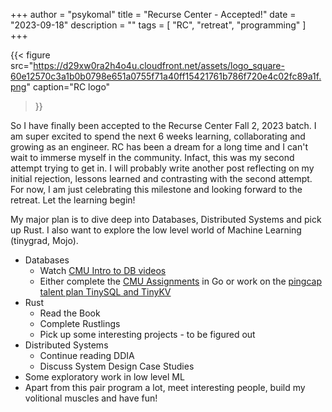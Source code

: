 +++
author = "psykomal"
title = "Recurse Center - Accepted!"
date = "2023-09-18"
description = ""
tags = [
	"RC", "retreat", "programming"
]
+++

{{< figure
		  src="https://d29xw0ra2h4o4u.cloudfront.net/assets/logo_square-60e12570c3a1b0b0798e651a0755f71a40ff15421761b786f720e4c02fc89a1f.png"
		  caption="RC logo"
>}}


So I have finally been accepted to the Recurse Center Fall 2, 2023 batch. I am super excited to spend the next 6 weeks learning, collaborating and growing as an engineer. RC has been a dream for a long time and I can't wait to immerse myself in the community. Infact, this was my second attempt trying to get in. I will probably write another post reflecting on my initial rejection, lessons learned and contrasting with the second attempt. For now, I am just celebrating this milestone and looking forward to the retreat. Let the learning begin!

My major plan is to dive deep into Databases, Distributed Systems and pick up Rust. I also want to explore the low level world of Machine Learning (tinygrad, Mojo). 
- Databases
  - Watch [CMU Intro to DB videos](https://www.youtube.com/playlist?list=PLSE8ODhjZXjaKScG3l0nuOiDTTqpfnWFf)
  - Either complete the [CMU Assignments](https://15445.courses.cs.cmu.edu/spring2023/assignments.html) in Go or work on the [pingcap talent plan TinySQL and TinyKV](https://github.com/pingcap/talent-plan)
- Rust
  - Read the Book 
  - Complete Rustlings
  - Pick up some interesting projects - to be figured out
- Distributed Systems
  - Continue reading DDIA
  - Discuss System Design Case Studies
- Some exploratory work in low level ML 
- Apart from this pair program a lot, meet interesting people, build my volitional muscles and have fun!
